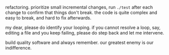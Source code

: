 refactoring. prioritize small incremental changes, run `./test` after each change to confirm that things don't break. the code is quite complex and easy to break, and hard to fix afterwards.

my dear, please do identify your looping. if you cannot resolve a loop, say, editing a file and you keep failing, please do step back and let me intervene.

build quality software and always remember. our greatest enemy is our indifference.
